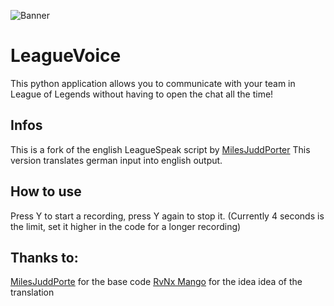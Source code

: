 ![Banner](https://user-images.githubusercontent.com/73737531/153710187-64df77e2-d29e-4b57-b1ca-ea0897ad3291.png)
# LeagueVoice
This python application allows you to communicate with your team in League of Legends without having to open the chat all the time! 

## Infos
This is a fork of the english LeagueSpeak script by [MilesJuddPorter](https://github.com/MilesJuddPorter/leagueSpeak)
This version translates german input into english output.

## How to use
Press Y to start a recording, press Y again to stop it. (Currently 4 seconds is the limit, set it higher in the code for a longer recording)
##  Thanks to:
[MilesJuddPorte](https://github.com/MilesJuddPorter/leagueSpeak) for the base code
[RvNx Mango](https://www.youtube.com/channel/UCl9h2O2Gfbj-njltH8gQsog) for the idea idea of the translation



